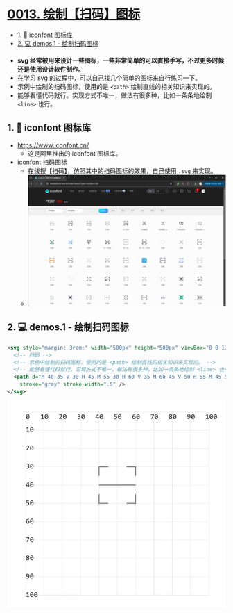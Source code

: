 # [0013. 绘制【扫码】图标](https://github.com/Tdahuyou/TNotes.svg/tree/main/notes/0013.%20%E7%BB%98%E5%88%B6%E3%80%90%E6%89%AB%E7%A0%81%E3%80%91%E5%9B%BE%E6%A0%87)

<!-- region:toc -->
- [1. 🔗 iconfont 图标库](#1--iconfont-图标库)
- [2. 💻 demos.1 - 绘制扫码图标](#2--demos1---绘制扫码图标)
<!-- endregion:toc -->
- **svg 经常被用来设计一些图标，一些非常简单的可以直接手写，不过更多时候还是使用设计软件制作。**
- 在学习 svg 的过程中，可以自己找几个简单的图标来自行练习一下。
- 示例中绘制的扫码图标，使用的是 `<path>` 绘制直线的相关知识来实现的。
- 能够看懂代码就行。实现方式不唯一，做法有很多种，比如一条条地绘制 `<line>` 也行。

## 1. 🔗 iconfont 图标库

- https://www.iconfont.cn/
  - 这是阿里推出的 iconfont 图标库。
- iconfont 扫码图标
  - 在线搜【扫码】，仿照其中的扫码图标的效果，自己使用 `.svg` 来实现。
  - ![](assets/2024-12-10-09-12-36.png)

## 2. 💻 demos.1 - 绘制扫码图标

```xml
<svg style="margin: 3rem;" width="500px" height="500px" viewBox="0 0 120 120" xmlns="http://www.w3.org/2000/svg">
  <!-- 扫码 -->
  <!-- 示例中绘制的扫码图标，使用的是 <path> 绘制直线的相关知识来实现的。 -->
  <!-- 能够看懂代码就行。实现方式不唯一，做法有很多种，比如一条条地绘制 <line> 也行。 -->
  <path d="M 40 35 V 30 H 45 M 55 30 H 60 V 35 M 60 45 V 50 H 55 M 45 50 H 40 V 45 M 40 40 H 60" fill="none"
    stroke="gray" stroke-width=".5" />
</svg>
```

![](assets/2024-12-10-09-15-56.png)
